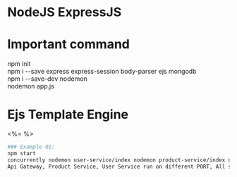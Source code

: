 # NodeJS ExpressJS 

# Important command

npm init <br />
npm i --save express express-session body-parser ejs mongodb  <br />
npm i --save-dev nodemon <br />
nodemon app.js <br />


# Ejs Template Engine 

<%= %> <br />


```bash
### Example 01:
npm start
concurrently nodemon user-service/index nodemon product-service/index nodemon api-gateway/index
Api Gateway, Product Service, User Service run on different PORT, All services can run independently



```